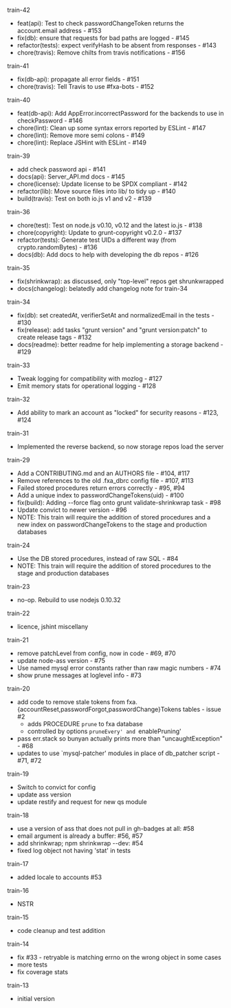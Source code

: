 train-42
  * feat(api): Test to check passwordChangeToken returns the account.email address - #153
  * fix(db): ensure that requests for bad paths are logged - #145
  * refactor(tests): expect verifyHash to be absent from responses - #143
  * chore(travis): Remove chilts from travis notifications - #156

train-41
  * fix(db-api): propagate all error fields - #151 
  * chore(travis): Tell Travis to use #fxa-bots - #152

train-40
  * feat(db-api): Add AppError.incorrectPassword for the backends to use in checkPassword - #146
  * chore(lint): Clean up some syntax errors reported by ESLint - #147
  * chore(lint): Remove more semi colons - #149
  * chore(lint): Replace JSHint with ESLint - #149
  
train-39
  * add check password api - #141
  * docs(api): Server_API.md docs - #145
  * chore(license): Update license to be SPDX compliant - #142
  * refactor(lib): Move source files into lib/ to tidy up - #140
  * build(travis): Test on both io.js v1 and v2 - #139

train-36
  * chore(test): Test on node.js v0.10, v0.12 and the latest io.js - #138
  * chore(copyright): Update to grunt-copyright v0.2.0 - #137
  * refactor(tests): Generate test UIDs a different way (from crypto.randomBytes) - #136
  * docs(db): Add docs to help with developing the db repos - #126

train-35
  * fix(shrinkwrap): as discussed, only "top-level" repos get shrunkwrapped
  * docs(changelog): belatedly add changelog note for train-34

train-34
  * fix(db): set createdAt, verifierSetAt and normalizedEmail in the tests - #130
  * fix(release): add tasks "grunt version" and "grunt version:patch" to create release tags - #132
  * docs(readme): better readme for help implementing a storage backend - #129

train-33
  * Tweak logging for compatibility with mozlog - #127
  * Emit memory stats for operational logging - #128

train-32
  * Add ability to mark an account as "locked" for security reasons - #123, #124

train-31
  * Implemented the reverse backend, so now storage repos load the server

train-29
  * Add a CONTRIBUTING.md and an AUTHORS file - #104, #117
  * Remove references to the old .fxa_dbrc config file - #107, #113
  * Failed stored procedures return errors correctly - #95, #94
  * Add a unique index to passwordChangeTokens(uid) - #100
  * fix(build): Adding --force flag onto grunt validate-shrinkwrap task - #98
  * Update convict to newer version - #96
  * NOTE: This train will require the addition of stored procedures and a new
          index on passwordChangeTokens to the stage and production databases

train-24
  * Use the DB stored procedures, instead of raw SQL - #84
  * NOTE: This train will require the addition of stored procedures to the stage and production databases

train-23
  * no-op. Rebuild to use nodejs 0.10.32

train-22
  * licence, jshint miscellany

train-21
  * remove patchLevel from config, now in code - #69, #70
  * update node-ass version - #75
  * Use named mysql error constants rather than raw magic numbers - #74
  * show prune messages at loglevel info - #73

train-20
  * add code to remove stale tokens from
    fxa.{accountReset,passwordForgot,passwordChange}Tokens tables - issue #2
    - adds PROCEDURE `prune` to fxa database
    - controlled by options `pruneEvery' and `enablePruning'
  * pass err.stack so bunyan actually prints more than "uncaughtException" - #68
  * updates to use `mysql-patcher' modules in place of db_patcher script - #71, #72

train-19
  * Switch to convict for config
  * update ass version
  * update restify and request for new qs module

train-18
  * use a version of ass that does not pull in gh-badges at all: #58
  * email argument is already a buffer: #56, #57
  * add shrinkwrap; npm shrinkwrap --dev: #54
  * fixed log object not having 'stat' in tests

train-17
  * added locale to accounts #53

train-16
  * NSTR

train-15
  * code cleanup and test addition

train-14
  * fix #33 - retryable is matching errno on the wrong object in some cases
  * more tests
  * fix coverage stats

train-13
  * initial version
